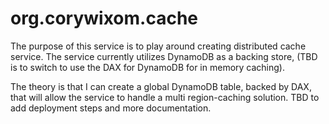 # org.corywixom.cache
The purpose of this service is to play around creating distributed cache service. The service currently utilizes DynamoDB as a backing store, (TBD is to switch to use the DAX for DynamoDB for in memory caching).

The theory is that I can create a global DynamoDB table, backed by DAX, that will allow the service to handle a multi region-caching solution. TBD to add deployment steps and more documentation.
